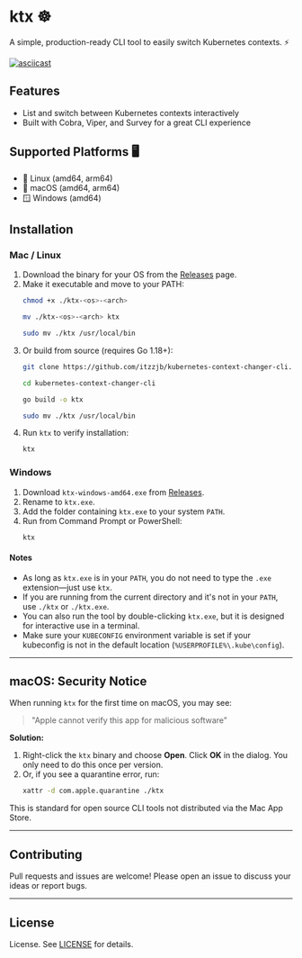 # ktx ☸️

A simple, production-ready CLI tool to easily switch Kubernetes contexts. ⚡️

[![asciicast](https://asciinema.org/a/723307.svg)](https://asciinema.org/a/723307)

## Features 
- List and switch between Kubernetes contexts interactively 
- Built with Cobra, Viper, and Survey for a great CLI experience

## Supported Platforms 🖥️
- 🐧 Linux (amd64, arm64)
- 🍏 macOS (amd64, arm64)
- 🪟 Windows (amd64)

## Installation 

### Mac / Linux 
1. Download the binary for your OS from the [Releases](https://github.com/itzzjb/kubernetes-context-changer-cli/releases) page.
2. Make it executable and move to your PATH:
   ```sh
   chmod +x ./ktx-<os>-<arch>
   ```
   ```sh
   mv ./ktx-<os>-<arch> ktx
   ```
   ```sh
   sudo mv ./ktx /usr/local/bin
   ```
3. Or build from source (requires Go 1.18+):
   ```sh
   git clone https://github.com/itzzjb/kubernetes-context-changer-cli.git
   ```
   ```sh
   cd kubernetes-context-changer-cli
   ```
   ```sh
   go build -o ktx
   ```
   ```sh
   sudo mv ./ktx /usr/local/bin
   ```
4. Run `ktx` to verify installation:
   ```sh
   ktx
   ```


### Windows 
1. Download `ktx-windows-amd64.exe` from [Releases](https://github.com/itzzjb/kubernetes-context-changer-cli/releases).
2. Rename to `ktx.exe`.
3. Add the folder containing `ktx.exe` to your system `PATH`.
4. Run from Command Prompt or PowerShell:
   ```sh
   ktx
   ```

#### Notes 
- As long as `ktx.exe` is in your `PATH`, you do not need to type the `.exe` extension—just use `ktx`.
- If you are running from the current directory and it's not in your `PATH`, use `./ktx` or `./ktx.exe`.
- You can also run the tool by double-clicking `ktx.exe`, but it is designed for interactive use in a terminal.
- Make sure your `KUBECONFIG` environment variable is set if your kubeconfig is not in the default location (`%USERPROFILE%\.kube\config`).

---

## macOS: Security Notice 

When running `ktx` for the first time on macOS, you may see:
> "Apple cannot verify this app for malicious software"

**Solution:**
1. Right-click the `ktx` binary and choose **Open**. Click **OK** in the dialog. You only need to do this once per version.
2. Or, if you see a quarantine error, run:
   ```sh
   xattr -d com.apple.quarantine ./ktx
   ```

This is standard for open source CLI tools not distributed via the Mac App Store.

---

## Contributing 

Pull requests and issues are welcome! Please open an issue to discuss your ideas or report bugs.

---

## License 

License. See [LICENSE](LICENSE) for details.
